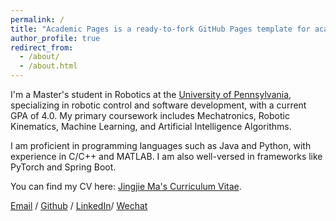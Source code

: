 ```yaml
---
permalink: /
title: "Academic Pages is a ready-to-fork GitHub Pages template for academic personal websites"
author_profile: true
redirect_from: 
  - /about/
  - /about.html
---
```


I'm a Master's student in Robotics at the [University of Pennsylvania](https://www.upenn.edu/), specializing in robotic control and software development, with a current GPA of 4.0. My primary coursework includes Mechatronics, Robotic Kinematics, Machine Learning, and Artificial Intelligence Algorithms.

I am proficient in programming languages such as Java and Python, with experience in C/C++ and MATLAB. I am also well-versed in frameworks like PyTorch and Spring Boot.

You can find my CV here: [Jingjie Ma's Curriculum Vitae](../assets/Curriculum_Vitae.pdf).

[Email](mailto:jingjie@upenn.seas.edu) / [Github](https://github.com/ChunYeDingYiLang) / [LinkedIn](https://www.linkedin.com/in/jingjie-ma-5b5005291)/ [Wechat](https://github.com/ChunYeDingYiLang/Jingjie233.github.io/blob/master/assets/Curriculum_Vitae.pdf)
